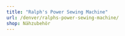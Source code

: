 ```yaml
---
title: "Ralph's Power Sewing Machine"
url: /denver/ralphs-power-sewing-machine/
shop: Nähzubehör
---
```

